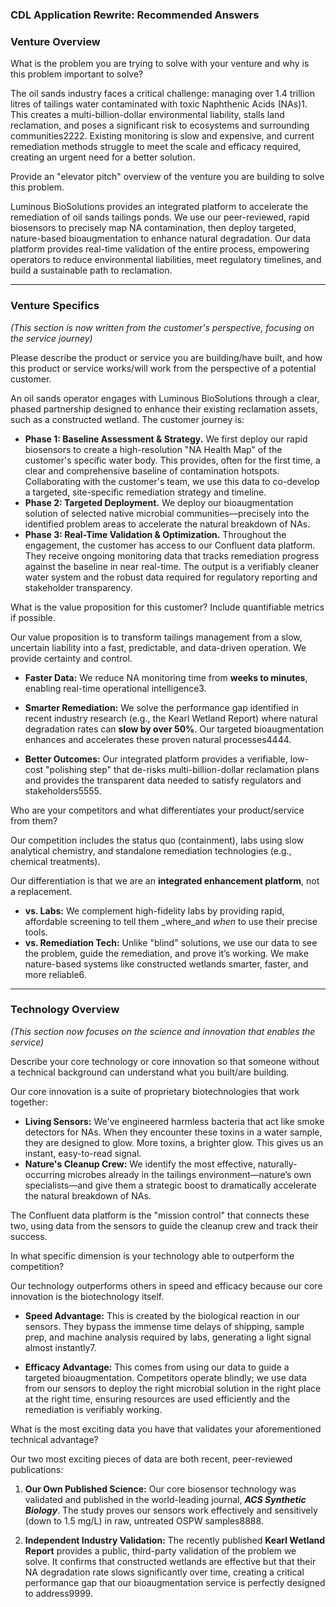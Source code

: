 ### **CDL Application Rewrite: Recommended Answers**

### **Venture Overview**

What is the problem you are trying to solve with your venture and why is this problem important to solve?

The oil sands industry faces a critical challenge: managing over 1.4 trillion litres of tailings water contaminated with toxic Naphthenic Acids (NAs)1. This creates a multi-billion-dollar environmental liability, stalls land reclamation, and poses a significant risk to ecosystems and surrounding communities2222. Existing monitoring is slow and expensive, and current remediation methods struggle to meet the scale and efficacy required, creating an urgent need for a better solution.

Provide an "elevator pitch" overview of the venture you are building to solve this problem.

Luminous BioSolutions provides an integrated platform to accelerate the remediation of oil sands tailings ponds. We use our peer-reviewed, rapid biosensors to precisely map NA contamination, then deploy targeted, nature-based bioaugmentation to enhance natural degradation. Our data platform provides real-time validation of the entire process, empowering operators to reduce environmental liabilities, meet regulatory timelines, and build a sustainable path to reclamation.

---

### **Venture Specifics**

_(This section is now written from the customer's perspective, focusing on the service journey)_

Please describe the product or service you are building/have built, and how this product or service works/will work from the perspective of a potential customer.

An oil sands operator engages with Luminous BioSolutions through a clear, phased partnership designed to enhance their existing reclamation assets, such as a constructed wetland. The customer journey is:

- **Phase 1: Baseline Assessment & Strategy.** We first deploy our rapid biosensors to create a high-resolution "NA Health Map" of the customer's specific water body. This provides, often for the first time, a clear and comprehensive baseline of contamination hotspots. Collaborating with the customer's team, we use this data to co-develop a targeted, site-specific remediation strategy and timeline.
- **Phase 2: Targeted Deployment.** We deploy our bioaugmentation solution of selected native microbial communities—precisely into the identified problem areas to accelerate the natural breakdown of NAs.
- **Phase 3: Real-Time Validation & Optimization.** Throughout the engagement, the customer has access to our Confluent data platform. They receive ongoing monitoring data that tracks remediation progress against the baseline in near real-time. The output is a verifiably cleaner water system and the robust data required for regulatory reporting and stakeholder transparency.

What is the value proposition for this customer? Include quantifiable metrics if possible.

Our value proposition is to transform tailings management from a slow, uncertain liability into a fast, predictable, and data-driven operation. We provide certainty and control.

- **Faster Data:** We reduce NA monitoring time from **weeks to minutes**, enabling real-time operational intelligence3.
    
- **Smarter Remediation:** We solve the performance gap identified in recent industry research (e.g., the Kearl Wetland Report) where natural degradation rates can **slow by over 50%**. Our targeted bioaugmentation enhances and accelerates these proven natural processes4444.
    
- **Better Outcomes:** Our integrated platform provides a verifiable, low-cost "polishing step" that de-risks multi-billion-dollar reclamation plans and provides the transparent data needed to satisfy regulators and stakeholders5555.
    

Who are your competitors and what differentiates your product/service from them?

Our competition includes the status quo (containment), labs using slow analytical chemistry, and standalone remediation technologies (e.g., chemical treatments).

Our differentiation is that we are an **integrated enhancement platform**, not a replacement.

- **vs. Labs:** We complement high-fidelity labs by providing rapid, affordable screening to tell them _where_and _when_ to use their precise tools.
- **vs. Remediation Tech:** Unlike "blind" solutions, we use our data to see the problem, guide the remediation, and prove it’s working. We make nature-based systems like constructed wetlands smarter, faster, and more reliable6.
    

---

### **Technology Overview**

_(This section now focuses on the science and innovation that enables the service)_

Describe your core technology or core innovation so that someone without a technical background can understand what you built/are building.

Our core innovation is a suite of proprietary biotechnologies that work together:

- **Living Sensors:** We've engineered harmless bacteria that act like smoke detectors for NAs. When they encounter these toxins in a water sample, they are designed to glow. More toxins, a brighter glow. This gives us an instant, easy-to-read signal.
- **Nature's Cleanup Crew:** We identify the most effective, naturally-occurring microbes already in the tailings environment—nature’s own specialists—and give them a strategic boost to dramatically accelerate the natural breakdown of NAs.

The Confluent data platform is the "mission control" that connects these two, using data from the sensors to guide the cleanup crew and track their success.

In what specific dimension is your technology able to outperform the competition?

Our technology outperforms others in speed and efficacy because our core innovation is the biotechnology itself.

- **Speed Advantage:** This is created by the biological reaction in our sensors. They bypass the immense time delays of shipping, sample prep, and machine analysis required by labs, generating a light signal almost instantly7.
    
- **Efficacy Advantage:** This comes from using our data to guide a targeted bioaugmentation. Competitors operate blindly; we use data from our sensors to deploy the right microbial solution in the right place at the right time, ensuring resources are used efficiently and the remediation is verifiably working.

What is the most exciting data you have that validates your aforementioned technical advantage?

Our two most exciting pieces of data are both recent, peer-reviewed publications:

1. **Our Own Published Science:** Our core biosensor technology was validated and published in the world-leading journal, _**ACS Synthetic Biology**_. The study proves our sensors work effectively and sensitively (down to 1.5 mg/L) in raw, untreated OSPW samples8888.
    
2. **Independent Industry Validation:** The recently published **Kearl Wetland Report** provides a public, third-party validation of the problem we solve. It confirms that constructed wetlands are effective but that their NA degradation rate slows significantly over time, creating a critical performance gap that our bioaugmentation service is perfectly designed to address9999.